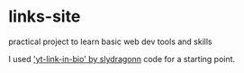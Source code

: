 # links-site

 practical project to learn basic web dev tools and skills

 I used ['yt-link-in-bio' by slydragonn](https://github.com/slydragonn/yt-link-in-bio?tab=readme-ov-file) code for a starting point.
